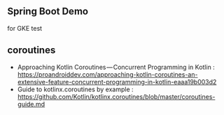 ## Spring Boot Demo
for GKE test

## coroutines
* Approaching Kotlin Coroutines — Concurrent Programming in Kotlin : https://proandroiddev.com/approaching-kotlin-coroutines-an-extensive-feature-concurrent-programming-in-kotlin-eaaa19b003d2
* Guide to kotlinx.coroutines by example : https://github.com/Kotlin/kotlinx.coroutines/blob/master/coroutines-guide.md